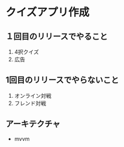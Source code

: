 # クイズアプリ作成

## １回目のリリースでやること
1. 4択クイズ
2. 広告

## 1回目のリリースでやらないこと
1. オンライン対戦
2. フレンド対戦


## アーキテクチャ
- mvvm